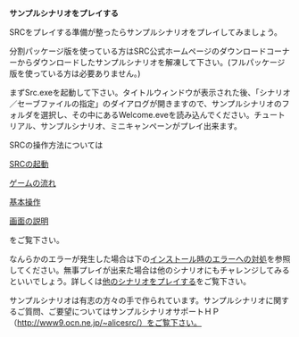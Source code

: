 **サンプルシナリオをプレイする**

SRCをプレイする準備が整ったらサンプルシナリオをプレイしてみましょう。

分割パッケージ版を使っている方はSRC公式ホームページのダウンロードコーナーからダウンロードしたサンプルシナリオを解凍して下さい。(フルパッケージ版を使っている方は必要ありません。)

まずSrc.exeを起動して下さい。タイトルウィンドウが表示された後、「シナリオ／セーブファイルの指定」のダイアログが開きますので、サンプルシナリオのフォルダを選択し、その中にあるWelcome.eveを読み込んでください。チュートリアル、サンプルシナリオ、ミニキャンペーンがプレイ出来ます。

SRCの操作方法については

[SRCの起動](SRCの起動.md)

[ゲームの流れ](ゲームの流れ.md)

[基本操作](基本操作.md)

[画面の説明](画面の説明.md)

をご覧下さい。

なんらかのエラーが発生した場合は下の[インストール時のエラーへの対処](インストール時のエラーへの対処.md)を参照してください。無事プレイが出来た場合は他のシナリオにもチャレンジしてみるといいでしょう。詳しくは[他のシナリオをプレイする](他のシナリオをプレイする.md)をご覧下さい。

サンプルシナリオは有志の方々の手で作られています。サンプルシナリオに関するご質問、ご要望についてはサンプルシナリオサポートＨＰ（http://www9.ocn.ne.jp/~alicesrc/）をご覧下さい。
